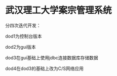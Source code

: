 # 武汉理工大学案宗管理系统

分四次迭代开发：

dod1为控制台版本

dod2为gui版本

dod3在gui基础上使用jdbc连接数据库存储数据

dod4在dod3的基础上改为C/S网络应用
